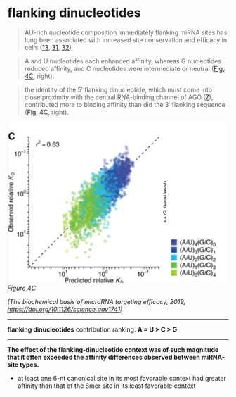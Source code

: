 # flanking dinucleotides

>AU-rich nucleotide composition immediately flanking miRNA sites has long been associated with increased site conservation and efficacy in cells ([13](https://www.ncbi.nlm.nih.gov/pmc/articles/PMC7051167/#R13), [31](https://www.ncbi.nlm.nih.gov/pmc/articles/PMC7051167/#R31), [32](https://www.ncbi.nlm.nih.gov/pmc/articles/PMC7051167/#R32))

>A and U nucleotides each enhanced affinity, whereas G nucleotides reduced affinity, and C nucleotides were intermediate or neutral ([Fig. 4C](https://www.ncbi.nlm.nih.gov/pmc/articles/PMC7051167/figure/F4/), right).

>the identity of the 5′ flanking dinucleotide, which must come into close proximity with the central RNA-binding channel of AGO ([7](https://www.ncbi.nlm.nih.gov/pmc/articles/PMC7051167/#R7)), contributed more to binding affinity than did the 3′ flanking sequence ([Fig. 4C](https://www.ncbi.nlm.nih.gov/pmc/articles/PMC7051167/figure/F4/), right).

![](../images/flanking.png)
*Figure 4C*

*(The biochemical basis of microRNA targeting efficacy, 2019, https://doi.org/10.1126/science.aav1741)*

---

**flanking dinucleotides** contribution ranking:
**A ≈ U > C > G**

---

**The effect of the flanking-dinucleotide context was of such magnitude that it often exceeded the affinity differences observed between miRNA-site types.**

- at least one 6-nt canonical site in its most favorable context had greater affinity than that of the 8mer site in its least favorable context
